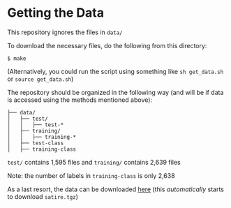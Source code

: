 # Getting the Data

This repository ignores the files in `data/`

To download the necessary files, do the following from this directory:

```
$ make
```

(Alternatively, you could run the script using something like
`sh get_data.sh` or `source get_data.sh`)

The repository should be organized in the following way (and will be if data
is accessed using the methods mentioned above):

```
├── data/
│   ├── test/
│   │   ├── test-*
│   ├── training/
│   │   ├── training-*
│   ├── test-class
│   ├── training-class
```

`test/` contains 1,595 files and `training/` contains 2,639 files

Note: the number of labels in `training-class` is only 2,638

As a last resort, the data can be downloaded
[here](http://people.eng.unimelb.edu.au/tbaldwin/resources/satire/) (this
*automatically* starts to download `satire.tgz`)

